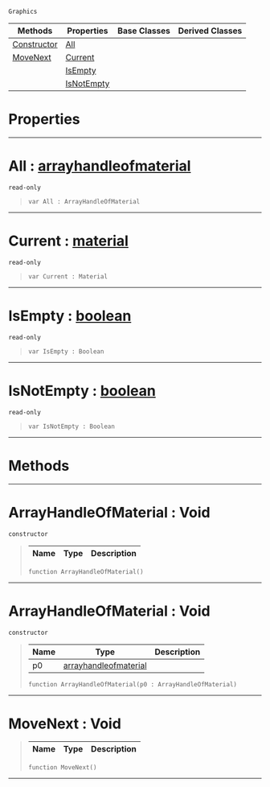  `Graphics`

|Methods|Properties|Base Classes|Derived Classes|
|---|---|---|---|
|[ Constructor](https://github.com/ArendDanielek/ZeroDocsTest/blob/master/code_reference/class_reference/arrayhandleofmaterial.markdown#arrayhandleofmaterial-vo)|[ All](https://github.com/ArendDanielek/ZeroDocsTest/blob/master/code_reference/class_reference/arrayhandleofmaterial.markdown#all-zero-engine-document)| | |
|[ MoveNext](https://github.com/ArendDanielek/ZeroDocsTest/blob/master/code_reference/class_reference/arrayhandleofmaterial.markdown#movenext-void)|[ Current](https://github.com/ArendDanielek/ZeroDocsTest/blob/master/code_reference/class_reference/arrayhandleofmaterial.markdown#current-zero-engine-docu)| | |
| |[ IsEmpty](https://github.com/ArendDanielek/ZeroDocsTest/blob/master/code_reference/class_reference/arrayhandleofmaterial.markdown#isempty-zero-engine-docu)| | |
| |[ IsNotEmpty](https://github.com/ArendDanielek/ZeroDocsTest/blob/master/code_reference/class_reference/arrayhandleofmaterial.markdown#isnotempty-zero-engine-d)| | |


 #  Properties


---  
 #  All : [arrayhandleofmaterial](https://github.com/ArendDanielek/ZeroDocsTest/blob/master/code_reference/class_reference/arrayhandleofmaterial.markdown)

 `read-only`

> 
> ``` lang=cpp, name=Zilch
> var All : ArrayHandleOfMaterial


---  
 #  Current : [material](https://github.com/ArendDanielek/ZeroDocsTest/blob/master/code_reference/class_reference/material.markdown)

 `read-only`

> 
> ``` lang=cpp, name=Zilch
> var Current : Material


---  
 #  IsEmpty : [boolean](https://github.com/ArendDanielek/ZeroDocsTest/blob/master/code_reference/zilch_base_types/boolean.markdown)

 `read-only`

> 
> ``` lang=cpp, name=Zilch
> var IsEmpty : Boolean


---  
 #  IsNotEmpty : [boolean](https://github.com/ArendDanielek/ZeroDocsTest/blob/master/code_reference/zilch_base_types/boolean.markdown)

 `read-only`

> 
> ``` lang=cpp, name=Zilch
> var IsNotEmpty : Boolean


---  
 #  Methods


---  
 #  ArrayHandleOfMaterial : Void

 `constructor`

> 
> |Name|Type|Description|
> |---|---|---|
> ``` lang=cpp, name=Zilch
> function ArrayHandleOfMaterial()
> ``` 


---  
 #  ArrayHandleOfMaterial : Void

 `constructor`

> 
> |Name|Type|Description|
> |---|---|---|
> |p0|[arrayhandleofmaterial](https://github.com/ArendDanielek/ZeroDocsTest/blob/master/code_reference/class_reference/arrayhandleofmaterial.markdown)| |
> ``` lang=cpp, name=Zilch
> function ArrayHandleOfMaterial(p0 : ArrayHandleOfMaterial)
> ``` 


---  
 #  MoveNext : Void

> 
> |Name|Type|Description|
> |---|---|---|
> ``` lang=cpp, name=Zilch
> function MoveNext()
> ``` 


---  
 
  
  
  
  
  
  
  

 